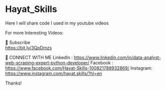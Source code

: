 # Hayat_Skills
Here  I will share  code I used in my youtube videos

For more Interesting Videos:

🔔 Subscribe  
   https://bit.ly/3QpDmzs

🔽 CONNECT WITH ME
    LinkedIn : https://www.linkedin.com/in/data-analyst-web-scraping-expert-python-developer/
    Facebook : https://www.facebook.com/Hayat-Skills-100821788932869/
    Instagram: https://www.instagram.com/hayat.skills/?hl=en

Thanks!
